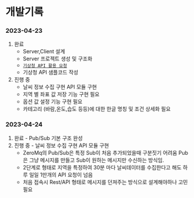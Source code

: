 # 개발기록

### 2023-04-23 
  1. 완료 
     - Server,Client 설계
     - Server 프로젝트 생성 및 구조화
     - [`기상청 API 활용 요청`](https://www.data.go.kr/data/15084084/openapi.do)
     - 기상청 API 샘플코드 작성 
  2. 진행 중 
     - 날씨 정보 수집 구현 API 모듈 구현 
      - 지역 별 좌표 값 저장 기능 구현 필요 
      - 옵션 값 설정 기능 구현 필요 
      - 카테고리 (바람,온도,습도 등등)에 대한 한글 명칭 및 조건 상세화 필요

### 2023-04-24
  1. 완료
    - Pub/Sub 기본 구조 완성 
  2. 진행 중
    - 날씨 정보 수집 구현 API 모듈 구현
      - ZeroMq의 Pub/Sub은  특정 Sub이 처음 추가되었을때 구분짓기 어려움 Pub은 그냥 메시지를 만들고 Sub이 원하는 메시지만
        수신하는 방식임. 
      - 2단계로 형태로 지역을 특정하여 30분 마다 날씨데이터를 수집한다고 해도 하루 일일 1만개의 API 요청이 넘음
      - 처음 접속시 Rest/API 형태로 메시지를 던져주는 방식으로 설계해야하나 고민 필요 
